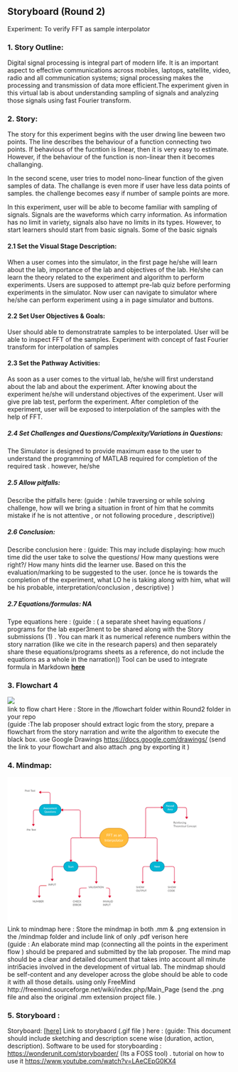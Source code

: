 ## Storyboard (Round 2)



Experiment: To verify FFT as sample interpolator

### 1. Story Outline:
Digital signal processing is integral part of modern life. It is an important aspect to effective
communications across mobiles, laptops, satellite, video, radio and all communication systems;
signal processing makes the processing and transmission of data more efficient.The
experiment given in this virtual lab is about understanding sampling of signals and analyzing those
signals using fast Fourier transform. 

### 2. Story:

The story for this experiment begins with the user drwing line beween two points. The line describes the behaviour of a function connecting two points. If behavious of the fucntion is linear, then it is very easy to estimate. However, if the behaviour of the function is non-linear then it becomes challanging. 

In the second scene, user tries to model nono-linear function of the given samples of data. The challange is even more if user have less data points of samples. the challenge becomes easy if number of sample points are more. 

In this experiment, user will be able to become familiar with sampling of signals. Signals are the waveforms which carry information. As information has no limit in variety, signals also have no limits in its types. However, to start learners should start from basic signals. Some of the basic signals

#### 2.1 Set the Visual Stage Description:
When a user comes into the simulator, in the first page he/she will learn about the lab, importance of the lab and objectives of the lab. He/she can learn the theory related to the experiment and
algorithm to perform experiments. Users are supposed to attempt pre-lab quiz before
performing experiments in the simulator. Now user can navigate to simulator where he/she can
perform experiment using a in page simulator and buttons. 

#### 2.2 Set User Objectives & Goals:
User should  able to demonstratrate samples to be interpolated. User will be able to inspect FFT of the samples. Experiment with concept of fast Fourier transform for interpolation of samples
#### 2.3 Set the Pathway Activities:

As soon as a user comes to the virtual lab, he/she will first understand
about the lab and about the experiment. After knowing about the experiment he/she will understand
objectives of the experiment. User will give pre lab test, perform the experiment. After
completion of the experiment, user will be exposed to interpolation of the samples with the help of FFT.

##### 2.4 Set Challenges and Questions/Complexity/Variations in Questions:

The Simulator is designed to provide maximum ease to the user to understand the programming of MATLAB required for completion of the required task . however, he/she

##### 2.5 Allow pitfalls:
Describe the pitfalls here: (guide : (while traversing or while solving challenge, how will we bring a situation in front of him that he commits mistake if he is not attentive , or not following procedure , descriptive))

##### 2.6 Conclusion:
Describe conclusion here : (guide: This may include displaying: how much time did the user take to solve the questions/ How many questions were right?/ How many hints did the learner use. Based on this the evaluation/marking to be suggested to the user. (once he is towards the completion of the experiment, what LO he is taking along with him, what will be his probable, interpretation/conclusion , descriptive) )

##### 2.7 Equations/formulas: NA
Type equations here : (guide : ( a separate sheet having equations / programs for the lab exper3ment to be shared along with the Story submissions (1) . You can mark it as numerical reference numbers within the story narration (like we cite in the research papers) and then separately share these equations/programs sheets as a reference, do not include the equations as a whole in the narration))
Tool can be used to integrate formula in Markdown <b> [here](http://latex.codecogs.com/eqneditor/samples/example3.php) </b>


### 3. Flowchart 4
<img src="flowchart/flowchart.png"/><br>
link to flow chart Here : Store in the  /flowchart folder within Round2 folder in your repo
<br>
(guide :The lab proposer should extract logic from the story, prepare a flowchart from the story narration and write the algorithm to execute the black box.  use Google Drawings https://docs.google.com/drawings/ (send the link to your flowchart and also attach .png by exporting it )

### 4. Mindmap:
<img src="mindmap/mindmap.png"/>
 Link to mindmap here : Store the mindmap in both .mm & .png extension in the  /mindmap folder and include link of only .pdf verison here
 <br>
 (guide : An elaborate mind map (connecting all the points in the experiment flow ) should be prepared and submitted by the lab proposer. The mind map should be a clear and detailed document that takes into account all minute intri5acies involved in the development of virtual lab. The mindmap should be self-content and any developer across the globe should be able to code it with all those details. using only FreeMind http://freemind.sourceforge.net/wiki/index.php/Main_Page (send the .png file and also the original .mm extension project file. )

### 5. Storyboard :
Storyboard: <a href="Storyboard/carwiper.gif"> [here]</a>
Link to storybaord (.gif file ) here :
(guide: This document should include sketching and description scene wise (duration, action, description). Software to be used for storyboarding : https://wonderunit.com/storyboarder/ (Its a FOSS tool) . tutorial on how to use it https://www.youtube.com/watch?v=LAeCEpG0KX4
